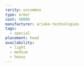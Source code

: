 ```yaml
---
rarity: uncommon
type: armor
cost: 40000
manufacturer: ariake-technologies
tags:
  - special
placement: head
availability:
  - light
  - medium
  - heavy
---
```

